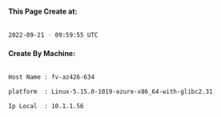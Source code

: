 
   
#### This Page Create at:

```bash

2022-09-21 - 09:59:55 UTC

```

#### Create By Machine:

```bash

Host Name : fv-az426-634

platform  : Linux-5.15.0-1019-azure-x86_64-with-glibc2.31

Ip Local  : 10.1.1.56

```

